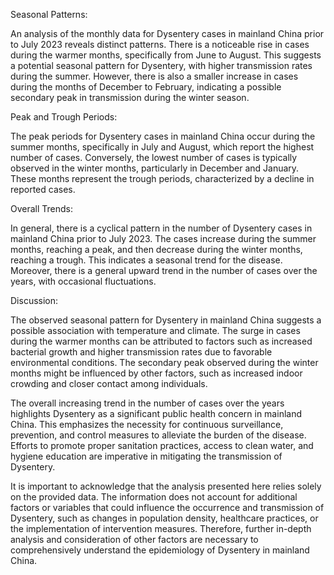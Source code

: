 Seasonal Patterns:

An analysis of the monthly data for Dysentery cases in mainland China prior to July 2023 reveals distinct patterns. There is a noticeable rise in cases during the warmer months, specifically from June to August. This suggests a potential seasonal pattern for Dysentery, with higher transmission rates during the summer. However, there is also a smaller increase in cases during the months of December to February, indicating a possible secondary peak in transmission during the winter season.

Peak and Trough Periods:

The peak periods for Dysentery cases in mainland China occur during the summer months, specifically in July and August, which report the highest number of cases. Conversely, the lowest number of cases is typically observed in the winter months, particularly in December and January. These months represent the trough periods, characterized by a decline in reported cases.

Overall Trends:

In general, there is a cyclical pattern in the number of Dysentery cases in mainland China prior to July 2023. The cases increase during the summer months, reaching a peak, and then decrease during the winter months, reaching a trough. This indicates a seasonal trend for the disease. Moreover, there is a general upward trend in the number of cases over the years, with occasional fluctuations.

Discussion:

The observed seasonal pattern for Dysentery in mainland China suggests a possible association with temperature and climate. The surge in cases during the warmer months can be attributed to factors such as increased bacterial growth and higher transmission rates due to favorable environmental conditions. The secondary peak observed during the winter months might be influenced by other factors, such as increased indoor crowding and closer contact among individuals.

The overall increasing trend in the number of cases over the years highlights Dysentery as a significant public health concern in mainland China. This emphasizes the necessity for continuous surveillance, prevention, and control measures to alleviate the burden of the disease. Efforts to promote proper sanitation practices, access to clean water, and hygiene education are imperative in mitigating the transmission of Dysentery.

It is important to acknowledge that the analysis presented here relies solely on the provided data. The information does not account for additional factors or variables that could influence the occurrence and transmission of Dysentery, such as changes in population density, healthcare practices, or the implementation of intervention measures. Therefore, further in-depth analysis and consideration of other factors are necessary to comprehensively understand the epidemiology of Dysentery in mainland China.